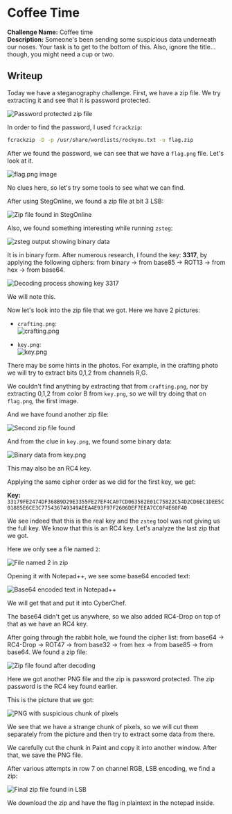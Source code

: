# Coffee Time

**Challenge Name:** Coffee time  
**Description:** Someone's been sending some suspicious data underneath our noses. Your task is to get to the bottom of this. Also, ignore the title... though, you might need a cup or two.

## Writeup

Today we have a steganography challenge. First, we have a zip file. We try extracting it and see that it is password protected.

![Password protected zip file](image.png)

In order to find the password, I used `fcrackzip`:
```bash
fcrackzip -D -p /usr/share/wordlists/rockyou.txt -u flag.zip
```

After we found the password, we can see that we have a `flag.png` file. Let's look at it.

![flag.png image](image-1.png)

No clues here, so let's try some tools to see what we can find.

After using StegOnline, we found a zip file at bit 3 LSB:

![Zip file found in StegOnline](image-2.png)

Also, we found something interesting while running `zsteg`:

![zsteg output showing binary data](image-3.png)

It is in binary form. After numerous research, I found the key: **3317**, by applying the following ciphers: from binary → from base85 → ROT13 → from hex → from base64.

![Decoding process showing key 3317](image-4.png)

We will note this.

Now let's look into the zip file that we got. Here we have 2 pictures:
- `crafting.png`:  
  ![crafting.png](image-5.png)
  
- `key.png`:  
  ![key.png](image-6.png)

There may be some hints in the photos. For example, in the crafting photo we will try to extract bits 0,1,2 from channels R,G.

We couldn't find anything by extracting that from `crafting.png`, nor by extracting 0,1,2 from color B from `key.png`, so we will try doing that on `flag.png`, the first image.

And we have found another zip file:

![Second zip file found](image-7.png)

And from the clue in `key.png`, we found some binary data:

![Binary data from key.png](image-8.png)

This may also be an RC4 key.

Applying the same cipher order as we did for the first key, we get:

**Key:** `33179FE2474DF368B9D29E3355FE27EF4CA07CD063582E01C75822C54D2CD6EC1DEE5C01885E6CE3C775436749349AEEA4E93F97F2606DEF7EEA7CC0F4E60F40`

We see indeed that this is the real key and the `zsteg` tool was not giving us the full key. We know that this is an RC4 key. Let's analyze the last zip that we got.

Here we only see a file named `2`:

![File named 2 in zip](image-9.png)

Opening it with Notepad++, we see some base64 encoded text:

![Base64 encoded text in Notepad++](image-10.png)

We will get that and put it into CyberChef.

The base64 didn't get us anywhere, so we also added RC4-Drop on top of that as we have an RC4 key.

After going through the rabbit hole, we found the cipher list: from base64 → RC4-Drop → ROT47 → from base32 → from hex → from base85 → from base64. We found a zip file:

![Zip file found after decoding](image-11.png)

Here we got another PNG file and the zip is password protected. The zip password is the RC4 key found earlier.

This is the picture that we got:

![PNG with suspicious chunk of pixels](image-12.png)

We see that we have a strange chunk of pixels, so we will cut them separately from the picture and then try to extract some data from there.

We carefully cut the chunk in Paint and copy it into another window. After that, we save the PNG file.

After various attempts in row 7 on channel RGB, LSB encoding, we find a zip:

![Final zip file found in LSB](image-13.png)

We download the zip and have the flag in plaintext in the notepad inside.